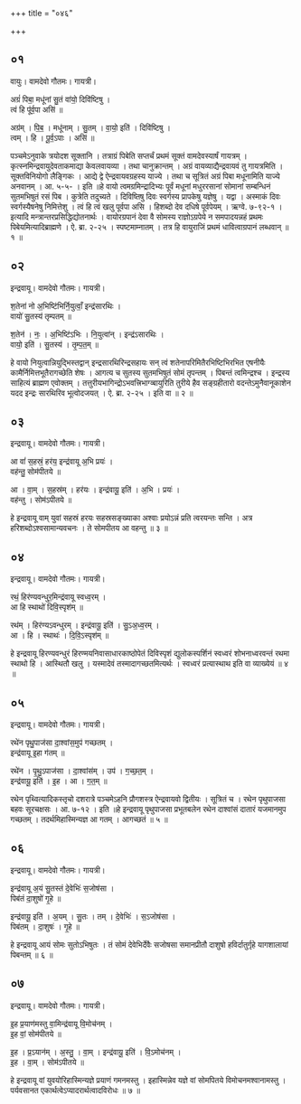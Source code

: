 +++
title = "०४६"

+++


## ०१
वायुः। वामदेवो गौतमः। गायत्री।

अग्रं॑ पिबा॒ मधू॑नां सु॒तं वा॑यो॒ दिवि॑ष्टिषु ।  
त्वं हि पू॑र्व॒पा असि॑ ॥

अग्र॑म् । पि॒ब॒ । मधू॑नाम् । सु॒तम् । वा॒यो॒ इति॑ । दिवि॑ष्टिषु ।  
त्वम् । हि । पू॒र्व॒ऽपाः । असि॑ ॥

पञ्चमेऽनुवाके त्रयोदश सूक्तानि । तत्राग्रं पिबेति सप्तर्चं प्रथमं सूक्तं वामदेवस्यार्षं गायत्रम् । कृत्स्नमिन्द्रवायुदेवताकमाद्या केवलवायव्या । तथा चानुक्रान्तम् । अग्रं वायव्याद्यैन्द्रवायवं तु गायत्रमिति । सूक्तविनियोगो लैङ्गिकः । आद्ये द्वे ऐन्द्रवायवग्रहस्य याज्ये । तथा च सूत्रितं अग्रं पिबा मधूनामिति याज्ये अनवानम् । आ. ५-५- । इति ॥हे वायो त्वमग्रमिन्द्रादिभ्यः पूर्वं मधूनां मधुररसानां सोमानां सम्बन्धिनं सुतमभिषुतं रसं पिब । कुत्रेति तदुच्यते । दिविष्तिषु दिवः स्वर्गस्य प्रापकेषु यज्ञेषु । यद्वा । अस्माकं दिवः स्वर्गस्यैषनेषु निमित्तेशु । त्वं हि त्वं खलु पूर्वपा असि । हिशब्दो देव दधिषे पूर्वपेयम् । ऋग्वे. ७-९२-१ । इत्यादि मन्त्रान्तरप्रसिद्धिद्योतनार्थः । वायोरग्रपानं देवा वै सोमस्य राज्ञोऽग्रपेये न समपादयन्नहं प्रथमः पिबेयमित्यादिब्राह्मणे । ऐ. ब्रा. २-२५ । स्पष्टमाम्नातम् । तत्र हि वायुराजिं प्रथमं धावित्वाग्रपानं लब्धवान् ॥ १ ॥

## ०२
इन्द्रवायू। वामदेवो गौतमः। गायत्री।

श॒तेना॑ नो अ॒भिष्टि॑भिर्नि॒युत्वाँ॒ इन्द्र॑सारथिः ।  
वायो॑ सु॒तस्य॑ तृम्पतम् ॥

श॒तेन॑ । नः॒ । अ॒भिष्टि॑ऽभिः । नि॒युत्वा॑न् । इन्द्र॑ऽसारथिः ।  
वायो॒ इति॑ । सु॒तस्य॑ । तृ॒म्प॒त॒म् ॥

हे वायो नियुत्वान्नियुद्भिस्तद्वान् इन्द्रसारथिरिन्द्रसहायः सन् त्वं शतेनापरिमितैरभिष्टिभिरभित एषनीयैः कामैर्निमित्तभूतैरागच्छेति शेषः । आगत्य च सुतस्य सुतमभिषुतं सोमं तृपन्तम् । पिबन्तं त्वमिन्द्रश्च । इन्द्रस्य साहित्यं ब्राह्मण एवोक्तम् । तत्तुरीयभागिन्द्रोऽभवत्त्रिभाग्व्बायुरिति तुरीये हैव सङ्ग्रहीतारो वदन्तेऽमुनैवानूकाशेन यदद इन्द्रः सारथिरिव भूत्वोदजयत् । ऐ. ब्रा. २-२५ । इति वा ॥ २ ॥

## ०३
इन्द्रवायू। वामदेवो गौतमः। गायत्री।

आ वां॑ स॒हस्रं॒ हर॑य॒ इन्द्र॑वायू अ॒भि प्रयः॑ ।  
वह॑न्तु॒ सोम॑पीतये ॥

आ । वा॒म् । स॒हस्र॑म् । हर॑यः । इन्द्र॑वायू॒ इति॑ । अ॒भि । प्रयः॑ ।  
वह॑न्तु । सोम॑ऽपीतये ॥

हे इन्द्रवायू वाम् युवां सहस्रं हरयः सहस्रसङ्ख्याका अश्वाः प्रयोऽन्नं प्रति त्वरयन्तः सन्ति । अत्र हरिशब्दोऽश्वसामान्यवचनः । ते सोमपीतय आ वहन्तु ॥ ३ ॥

## ०४
इन्द्रवायू। वामदेवो गौतमः। गायत्री।

रथं॒ हिर॑ण्यवन्धुर॒मिन्द्र॑वायू स्वध्व॒रम् ।  
आ हि स्थाथो॑ दिवि॒स्पृश॑म् ॥

रथ॑म् । हिर॑ण्यऽवन्धुरम् । इन्द्र॑वायू॒ इति॑ । सु॒ऽअ॒ध्व॒रम् ।  
आ । हि । स्थाथः॑ । दि॒वि॒ऽस्पृश॑म् ॥

हे इन्द्रवायू हिरण्यवन्धुरं हिरण्मयनिवासाधारकाष्ठोपेतं दिविस्पृशं द्युलोकस्पर्शिनं स्वध्वरं शोभनाध्वरवन्तं रथमा स्थाथो हि । आस्थितौ खलु । यस्मादेवं तस्मादागच्छतमित्यर्थः । स्वध्वरं प्रत्यास्थाथ इति वा व्याख्येयं ॥ ४ ॥

## ०५
इन्द्रवायू। वामदेवो गौतमः। गायत्री।

रथे॑न पृथु॒पाज॑सा दा॒श्वांस॒मुप॑ गच्छतम् ।  
इन्द्र॑वायू इ॒हा ग॑तम् ॥

रथे॑न । पृ॒थु॒ऽपाज॑सा । दा॒श्वांस॑म् । उप॑ । ग॒च्छ॒त॒म् ।  
इन्द्र॑वायू॒ इति॑ । इ॒ह । आ । ग॒त॒म् ॥

रथेन पृथ्वित्यादिकस्तृचो दशरात्रे पञ्चमेऽहनि प्रौगशस्त्र ऐन्द्रवायवो द्वितीयः । सूत्रितं च । रथेन पृथुपाजसा बहवः सूरचक्षसः । आ. ७-१२ । इति ॥हे इन्द्रवायू पृथुपाजसा प्रभूतबलेन रथेन दाश्वांसं दातारं यजमानमुप गच्छतम् । तदर्थमिहास्मिन्यज्ञ आ गतम् । आगच्छतं ॥ ५ ॥

## ०६
इन्द्रवायू। वामदेवो गौतमः। गायत्री।

इन्द्र॑वायू अ॒यं सु॒तस्तं दे॒वेभिः॑ स॒जोष॑सा ।  
पिब॑तं दा॒शुषो॑ गृ॒हे ॥

इन्द्र॑वायू॒ इति॑ । अ॒यम् । सु॒तः । तम् । दे॒वेभिः॑ । स॒ऽजोष॑सा ।  
पिब॑तम् । दा॒शुषः॑ । गृ॒हे ॥

हे इन्द्रवायू आयं सोमः सुतोऽभिषुतः । तं सोमं देवेभिर्देवैः सजोषसा समानप्रीतौ दाशुषो हविर्दातुर्गृहे यागशालायां पिबन्तम् ॥ ६ ॥

## ०७
इन्द्रवायू। वामदेवो गौतमः। गायत्री।

इ॒ह प्र॒याण॑मस्तु वा॒मिन्द्र॑वायू वि॒मोच॑नम् ।  
इ॒ह वां॒ सोम॑पीतये ॥

इ॒ह । प्र॒ऽयान॑म् । अ॒स्तु॒ । वा॒म् । इन्द्र॑वायू॒ इति॑ । वि॒ऽमोच॑नम् ।  
इ॒ह । वा॒म् । सोम॑ऽपीतये ॥

हे इन्द्रवायू वां युवयोरिहास्मिन्यज्ञे प्रयाणं गमनमस्तु । इहास्मिन्नेव यज्ञे वां सोमपितये विमोचनमश्वानामस्तु । पर्यवसानत एकार्थत्वेऽप्यादरार्थत्वादविरोधः ॥ ७ ॥